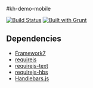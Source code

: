 #kh-demo-mobile

[![Build Status](https://travis-ci.org/roshanca/kh-demo-mobile.svg?branch=master)](https://travis-ci.org/roshanca/kh-demo-mobile)
[![Built with Grunt](https://cdn.gruntjs.com/builtwith.png)](http://gruntjs.com/)

## Dependencies

* [Framework7](http://www.idangero.us/framework7/)
* [requirejs](http://requirejs.org)
* [requirejs-text](https://github.com/requirejs/text)
* [requirejs-hbs](https://github.com/epeli/requirejs-hbs)
* [Handlebars.js](http://handlebarsjs.com)
